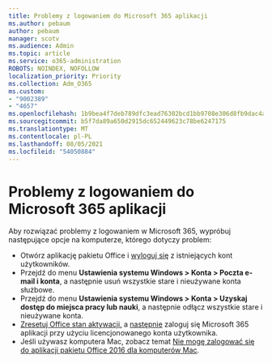 ```yaml
---
title: Problemy z logowaniem do Microsoft 365 aplikacji
ms.author: pebaum
author: pebaum
manager: scotv
ms.audience: Admin
ms.topic: article
ms.service: o365-administration
ROBOTS: NOINDEX, NOFOLLOW
localization_priority: Priority
ms.collection: Adm_O365
ms.custom:
- "9002389"
- "4657"
ms.openlocfilehash: 1b9bea4f7deb789dfc3ead76302bcd1bb9708e306d8fb9dac4a9e7b8631bf9ed
ms.sourcegitcommit: b5f7da89a650d2915dc652449623c78be6247175
ms.translationtype: MT
ms.contentlocale: pl-PL
ms.lasthandoff: 08/05/2021
ms.locfileid: "54050884"
---
```

# <a name="issues-signing-into-microsoft-365-apps"></a>Problemy z logowaniem do Microsoft 365 aplikacji

Aby rozwiązać problemy z logowaniem w Microsoft 365, wypróbuj następujące opcje na komputerze, którego dotyczy problem:

- Otwórz aplikację pakietu Office i [wyloguj się](https://go.microsoft.com/fwlink/?linkid=2114082) z istniejących kont użytkowników.
- Przejdź do menu **Ustawienia systemu Windows > Konta > Poczta e-mail i konta**, a następnie usuń wszystkie stare i nieużywane konta służbowe.
- Przejdź do menu **Ustawienia systemu Windows > Konta > Uzyskaj dostęp do miejsca pracy lub nauki**, a następnie odłącz wszystkie stare i nieużywane konta.
- [Zresetuj Office stan aktywacji,](https://docs.microsoft.com/office365/troubleshoot/activation/reset-office-365-proplus-activation-state) a [następnie](https://support.office.com/article/sign-in-to-office-b9582171-fd1f-4284-9846-bdd72bb28426) zaloguj się Microsoft 365 aplikacji przy użyciu licencjonowanego konta użytkownika.
- Jeśli używasz komputera Mac, zobacz temat [Nie mogę zalogować się do aplikacji pakietu Office 2016 dla komputerów Mac](https://docs.microsoft.com/office365/troubleshoot/authentication/sign-in-to-office-2016-for-mac-fail).
